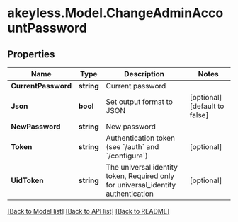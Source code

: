 # akeyless.Model.ChangeAdminAccountPassword

## Properties

Name | Type | Description | Notes
------------ | ------------- | ------------- | -------------
**CurrentPassword** | **string** | Current password | 
**Json** | **bool** | Set output format to JSON | [optional] [default to false]
**NewPassword** | **string** | New password | 
**Token** | **string** | Authentication token (see &#x60;/auth&#x60; and &#x60;/configure&#x60;) | [optional] 
**UidToken** | **string** | The universal identity token, Required only for universal_identity authentication | [optional] 

[[Back to Model list]](../README.md#documentation-for-models) [[Back to API list]](../README.md#documentation-for-api-endpoints) [[Back to README]](../README.md)

